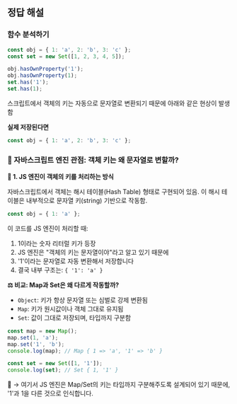 ## 정답 해설

### 함수 분석하기

```js
const obj = { 1: 'a', 2: 'b', 3: 'c' };
const set = new Set([1, 2, 3, 4, 5]);

obj.hasOwnProperty('1');
obj.hasOwnProperty(1);
set.has('1');
set.has(1);
```

스크립트에서 객체의 키는 자동으로 문자열로 변환되기 때문에 아래와 같은 현상이 발생함

**실제 저장된다면**

```js
const obj = { 1: 'a', 2: 'b', 3: 'c' };
```

### 🔧 자바스크립트 엔진 관점: 객체 키는 왜 문자열로 변할까?

**📌 1. JS 엔진이 객체의 키를 처리하는 방식**

자바스크립트에서 객체는 해시 테이블(Hash Table) 형태로 구현되어 있음.
이 해시 테이블은 내부적으로 문자열 키(string) 기반으로 작동함.

```js
const obj = { 1: 'a' };
```

이 코드를 JS 엔진이 처리할 때:

1. 1이라는 숫자 리터럴 키가 등장
2. JS 엔진은 "객체의 키는 문자열이야"라고 알고 있기 때문에
3. '1'이라는 문자열로 자동 변환해서 저장합니다
4. 결국 내부 구조는: `{ '1': 'a' }`

**⚖️ 비교: Map과 Set은 왜 다르게 작동할까?**

- `Object`: 키가 항상 문자열 또는 심벌로 강제 변환됨
- `Map`: 키가 원시값이나 객체 그대로 유지됨
- `Set`: 값이 그대로 저장되며, 타입까지 구분함

```js
const map = new Map();
map.set(1, 'a');
map.set('1', 'b');
console.log(map); // Map { 1 => 'a', '1' => 'b' }

const set = new Set([1, '1']);
console.log(set); // Set { 1, '1' }
```

📌 → 여기서 JS 엔진은 Map/Set의 키는 타입까지 구분해주도록 설계되어 있기 때문에, '1'과 1을 다른 것으로 인식합니다.
